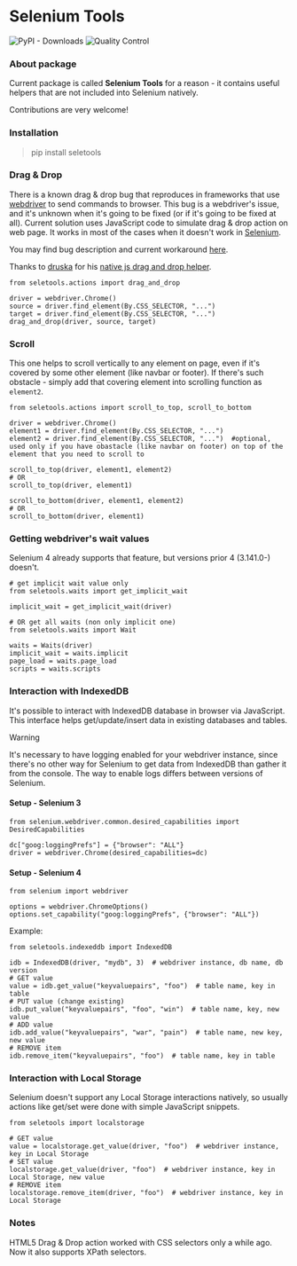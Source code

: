 # Selenium Tools

![PyPI - Downloads](https://img.shields.io/pypi/dm/seletools)
![Quality Control](https://github.com/bormando/selenium-tools/actions/workflows/qc.yml/badge.svg)

### About package
Current package is called **Selenium Tools** for a reason - it contains useful helpers that are not included into Selenium natively. 

Contributions are very welcome!

### Installation
> pip install seletools

### Drag & Drop
There is a known drag & drop bug that reproduces in frameworks that use [webdriver](https://github.com/w3c/webdriver) to send commands to browser. 
This bug is a webdriver's issue, and it's unknown when it's going to be fixed (or if it's going to be fixed at all). 
Current solution uses JavaScript code to simulate drag & drop action on web page. 
It works in most of the cases when it doesn't work in [Selenium](https://github.com/SeleniumHQ/selenium).

You may find bug description and current workaround [here](https://medium.com/python-pandemonium/how-to-bypass-selenium-drag-drop-bug-in-python-e33704a15761).

Thanks to [druska](https://gist.github.com/druska) for his [native js drag and drop helper](https://gist.github.com/druska/624501b7209a74040175).

```
from seletools.actions import drag_and_drop

driver = webdriver.Chrome()
source = driver.find_element(By.CSS_SELECTOR, "...")
target = driver.find_element(By.CSS_SELECTOR, "...")
drag_and_drop(driver, source, target)
```

### Scroll
This one helps to scroll vertically to any element on page, even if it's covered by some other element (like navbar or footer). If there's such obstacle - simply add that covering element into scrolling function as `element2`.
```
from seletools.actions import scroll_to_top, scroll_to_bottom

driver = webdriver.Chrome()
element1 = driver.find_element(By.CSS_SELECTOR, "...")
element2 = driver.find_element(By.CSS_SELECTOR, "...")  #optional, used only if you have obastacle (like navbar on footer) on top of the element that you need to scroll to

scroll_to_top(driver, element1, element2)
# OR
scroll_to_top(driver, element1)

scroll_to_bottom(driver, element1, element2)
# OR
scroll_to_bottom(driver, element1)
```

### Getting webdriver's wait values
Selenium 4 already supports that feature, but versions prior 4 (3.141.0-) doesn't.
```
# get implicit wait value only
from seletools.waits import get_implicit_wait

implicit_wait = get_implicit_wait(driver)

# OR get all waits (non only implicit one)
from seletools.waits import Wait

waits = Waits(driver)
implicit_wait = waits.implicit
page_load = waits.page_load 
scripts = waits.scripts
```

### Interaction with IndexedDB
It's possible to interact with IndexedDB database in browser via JavaScript. 
This interface helps get/update/insert data in existing databases and tables.

> [!WARNING]
> It's necessary to have logging enabled for your webdriver instance, since there's no other way for Selenium to get data from IndexedDB than gather it from the console. The way to enable logs differs between versions of Selenium.

#### Setup - Selenium 3
```
from selenium.webdriver.common.desired_capabilities import DesiredCapabilities

dc["goog:loggingPrefs"] = {"browser": "ALL"}
driver = webdriver.Chrome(desired_capabilities=dc)
```

#### Setup - Selenium 4
```
from selenium import webdriver

options = webdriver.ChromeOptions()
options.set_capability("goog:loggingPrefs", {"browser": "ALL"})
```

Example:
```
from seletools.indexeddb import IndexedDB

idb = IndexedDB(driver, "mydb", 3)  # webdriver instance, db name, db version
# GET value
value = idb.get_value("keyvaluepairs", "foo")  # table name, key in table
# PUT value (change existing)
idb.put_value("keyvaluepairs", "foo", "win")  # table name, key, new value
# ADD value
idb.add_value("keyvaluepairs", "war", "pain")  # table name, new key, new value
# REMOVE item
idb.remove_item("keyvaluepairs", "foo")  # table name, key in table
```

### Interaction with Local Storage
Selenium doesn't support any Local Storage interactions natively, so usually actions like get/set were done with simple JavaScript snippets.

```
from seletools import localstorage

# GET value
value = localstorage.get_value(driver, "foo")  # webdriver instance, key in Local Storage
# SET value
localstorage.get_value(driver, "foo")  # webdriver instance, key in Local Storage, new value
# REMOVE item
localstorage.remove_item(driver, "foo")  # webdriver instance, key in Local Storage
```

### Notes
HTML5 Drag & Drop action worked with CSS selectors only a while ago. Now it also supports XPath selectors.
